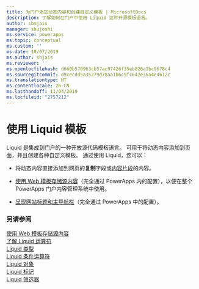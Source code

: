 ```yaml
---
title: 为门户添加动态内容和创建自定义模板 | MicrosoftDocs
description: 了解如何在门户中使用 Liquid 这种开源模板语言。
author: sbmjais
manager: shujoshi
ms.service: powerapps
ms.topic: conceptual
ms.custom: ''
ms.date: 10/07/2019
ms.author: shjais
ms.reviewer: ''
ms.openlocfilehash: d660b570963cb57ac97426f35eb826a1bc9678c4
ms.sourcegitcommit: d9cecdd5a35279d78aa1b6c9fc642e36a4e4612c
ms.translationtype: HT
ms.contentlocale: zh-CN
ms.lasthandoff: 11/04/2019
ms.locfileid: "2757212"
---
```

# <a name="work-with-liquid-templates"></a>使用 Liquid 模板

Liquid 是集成到门户的一种开放源代码模板语言。 可用于将动态内容添加到页面，并且创建各种自定义模板。 通过使用 Liquid，您可以：

- 将动态内容直接添加到网页的**复制**字段或[内容片段](../configure/customize-content-snippets.md)的内容。  

- [使用 Web 模板存储源内容](store-content-web-templates.md)（完全通过 PowerApps 内的配置），以便在整个 PowerApps 门户内容管理系统中使用。  

- [呈现网站标题和主导航栏](render-site-header-primary-navigation.md)（完全通过 PowerApps 中的配置）。  


### <a name="see-also"></a>另请参阅

[使用 Web 模板存储源内容](store-content-web-templates.md)  
[了解 Liquid 运算符](liquid-operators.md)  
[Liquid 类型](liquid-types.md)  
[Liquid 条件运算符](liquid-conditional-operators.md)  
[Liquid 对象](liquid-objects.md)  
[Liquid 标记](liquid-tags.md)  
[Liquid 筛选器](liquid-filters.md)  

